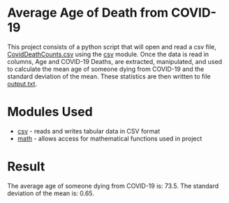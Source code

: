 # Average Age of Death from COVID-19

This project consists of a python script that will open and read a csv file, [CovidDeathCounts.csv]() using the [csv](https://docs.python.org/3/library/csv.html) module. Once the data is read in columns, Age and COVID-19 Deaths, are extracted, manipulated, and used to calculate the mean age of someone dying from COVID-19 and the standard deviation of the mean. These statistics are then written to file [output.txt](https://github.com/ShaunJPartridge/Data-Analytics-Portfolio/blob/main/Python/Avg-Covid-Death-Project/output.txt).

# Modules Used

- [csv](https://docs.python.org/3/library/csv.html) - reads and writes tabular data in CSV format
- [math](https://docs.python.org/3/library/math.html) - allows access for mathematical functions used in project

# Result

The average age of someone dying from COVID-19 is: 73.5.
The standard deviation of the mean is: 0.65.
